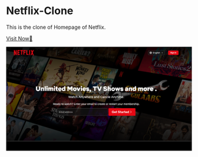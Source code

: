 # Netflix-Clone
This is the clone of Homepage of Netflix.

[Visit Now🚀](https://netflixclonebyprateekrajput.vercel.app/)

![Preview](Assets/images/netflix.png)
